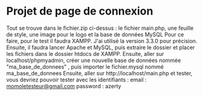 # Projet de page de connexion
Tout se trouve dans le fichier.zip ci-dessus : le fichier main.php, une feuille de style, une image pour le logo et la base de données MySQL 
Pour ce faire, pour le test il faudra XAMPP. J'ai utilisé la version 3.3.0 pour précision.
Ensuite, il faudra lancer Apache et MySQL, puis extraire le dossier et placer les fichiers dans le dossier htdocs de XAMPP.
Ensuite, aller sur localhost/phpmyadmin, créer une nouvelle base de données nommée "ma_base_de_donnees" , puis importer le fichier.mysql nommé ma_base_de_donnees
Ensuite, aller sur http://localhost/main.php et tester, vous devriez pouvoir tester avec les identifiants :
email : momoletesteur@gmail.com
password : azerty
